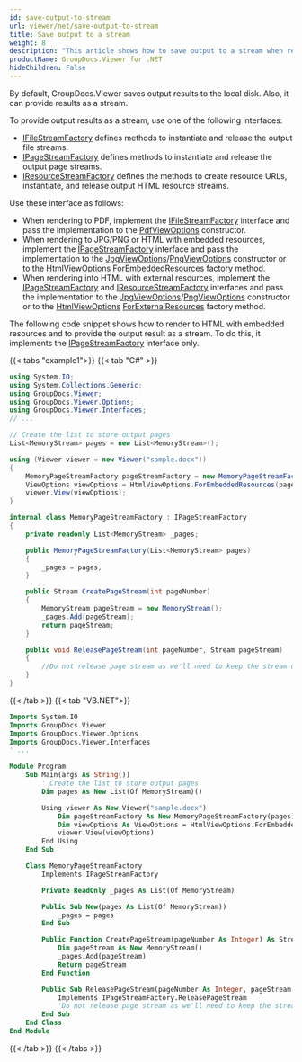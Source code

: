 ```yaml
---
id: save-output-to-stream
url: viewer/net/save-output-to-stream
title: Save output to a stream
weight: 8
description: "This article shows how to save output to a stream when rendering a document"
productName: GroupDocs.Viewer for .NET
hideChildren: False
---
```

By default, GroupDocs.Viewer saves output results to the local disk. Also, it can provide results as a stream.

To provide output results as a stream, use one of the following interfaces:

* [IFileStreamFactory](https://reference.groupdocs.com/net/viewer/groupdocs.viewer.interfaces/ifilestreamfactory) defines methods to instantiate and release the output file streams.
* [IPageStreamFactory](https://reference.groupdocs.com/net/viewer/groupdocs.viewer.interfaces/ipagestreamfactory) defines methods to instantiate and release the output page streams.
* [IResourceStreamFactory](https://reference.groupdocs.com/net/viewer/groupdocs.viewer.interfaces/iresourcestreamfactory) defines the methods to create resource URLs, instantiate, and release output HTML resource streams.

Use these interface as follows:

* When rendering to PDF, implement the [IFileStreamFactory](https://reference.groupdocs.com/net/viewer/groupdocs.viewer.interfaces/ifilestreamfactory) interface and pass the implementation to the [PdfViewOptions](https://reference.groupdocs.com/net/viewer/groupdocs.viewer.options/pdfviewoptions) constructor.
* When rendering to JPG/PNG or HTML with embedded resources, implement the [IPageStreamFactory](https://reference.groupdocs.com/net/viewer/groupdocs.viewer.interfaces/ipagestreamfactory) interface and pass the implementation to the [JpgViewOptions](https://reference.groupdocs.com/net/viewer/groupdocs.viewer.options/jpgviewoptions)/[PngViewOptions](https://reference.groupdocs.com/net/viewer/groupdocs.viewer.options/pngviewoptions) constructor or to the [HtmlViewOptions](https://reference.groupdocs.com/net/viewer/groupdocs.viewer.options/htmlviewoptions) [ForEmbeddedResources](https://reference.groupdocs.com/net/viewer/groupdocs.viewer.options.htmlviewoptions/forembeddedresources/methods/3) factory method.
* When rendering into HTML with external resources, implement the [IPageStreamFactory](https://reference.groupdocs.com/net/viewer/groupdocs.viewer.interfaces/ipagestreamfactory) and [IResourceStreamFactory](https://reference.groupdocs.com/net/viewer/groupdocs.viewer.interfaces/iresourcestreamfactory) interfaces and pass the implementation to the [JpgViewOptions](https://reference.groupdocs.com/net/viewer/groupdocs.viewer.options/jpgviewoptions)/[PngViewOptions](https://reference.groupdocs.com/net/viewer/groupdocs.viewer.options/pngviewoptions) constructor or to the [HtmlViewOptions](https://reference.groupdocs.com/net/viewer/groupdocs.viewer.options/htmlviewoptions) [ForExternalResources](https://reference.groupdocs.com/net/viewer/groupdocs.viewer.options.htmlviewoptions/forexternalresources/methods/3) factory method.

The following code snippet shows how to render to HTML with embedded resources and to provide the output result as a stream. To do this, it implements the [IPageStreamFactory](https://reference.groupdocs.com/net/viewer/groupdocs.viewer.interfaces/ipagestreamfactory) interface only.

{{< tabs "example1">}}
{{< tab "C#" >}}
```csharp
using System.IO;
using System.Collections.Generic;
using GroupDocs.Viewer;
using GroupDocs.Viewer.Options;
using GroupDocs.Viewer.Interfaces;
// ...

// Create the list to store output pages
List<MemoryStream> pages = new List<MemoryStream>();

using (Viewer viewer = new Viewer("sample.docx"))
{
    MemoryPageStreamFactory pageStreamFactory = new MemoryPageStreamFactory(pages);
    ViewOptions viewOptions = HtmlViewOptions.ForEmbeddedResources(pageStreamFactory);
    viewer.View(viewOptions);
}

internal class MemoryPageStreamFactory : IPageStreamFactory
{
    private readonly List<MemoryStream> _pages;

    public MemoryPageStreamFactory(List<MemoryStream> pages)
    {
        _pages = pages;
    }

    public Stream CreatePageStream(int pageNumber)
    {
        MemoryStream pageStream = new MemoryStream();
        _pages.Add(pageStream);
        return pageStream;
    }

    public void ReleasePageStream(int pageNumber, Stream pageStream)
    {
        //Do not release page stream as we'll need to keep the stream open
    }
}
```
{{< /tab >}}
{{< tab "VB.NET">}}
```vb
Imports System.IO
Imports GroupDocs.Viewer
Imports GroupDocs.Viewer.Options
Imports GroupDocs.Viewer.Interfaces
' ...

Module Program
    Sub Main(args As String())
        ' Create the list to store output pages
        Dim pages As New List(Of MemoryStream)()

        Using viewer As New Viewer("sample.docx")
            Dim pageStreamFactory As New MemoryPageStreamFactory(pages)
            Dim viewOptions As ViewOptions = HtmlViewOptions.ForEmbeddedResources(pageStreamFactory)
            viewer.View(viewOptions)
        End Using
    End Sub

    Class MemoryPageStreamFactory
        Implements IPageStreamFactory

        Private ReadOnly _pages As List(Of MemoryStream)

        Public Sub New(pages As List(Of MemoryStream))
            _pages = pages
        End Sub

        Public Function CreatePageStream(pageNumber As Integer) As Stream Implements IPageStreamFactory.CreatePageStream
            Dim pageStream As New MemoryStream()
            _pages.Add(pageStream)
            Return pageStream
        End Function

        Public Sub ReleasePageStream(pageNumber As Integer, pageStream As Stream) _
            Implements IPageStreamFactory.ReleasePageStream
            'Do not release page stream as we'll need to keep the stream open
        End Sub
    End Class
End Module
```
{{< /tab >}}
{{< /tabs >}}

